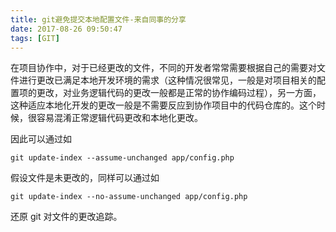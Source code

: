 ```yaml
---
title: git避免提交本地配置文件-来自同事的分享
date: 2017-08-26 09:50:47
tags: [GIT]
---
```


在项目协作中，对于已经更改的文件，不同的开发者常常需要根据自己的需要对文件进行更改已满足本地开发环境的需求（这种情况很常见，一般是对项目相关的配置项的更改，对业务逻辑代码的更改一般都是正常的协作编码过程），另一方面，这种适应本地化开发的更改一般是不需要反应到协作项目中的代码仓库的。这个时候，很容易混淆正常逻辑代码更改和本地化更改。
<!-- more -->

因此可以通过如

```
git update-index --assume-unchanged app/config.php
```
假设文件是未更改的，同样可以通过如

```
git update-index --no-assume-unchanged app/config.php
```
还原 git 对文件的更改追踪。